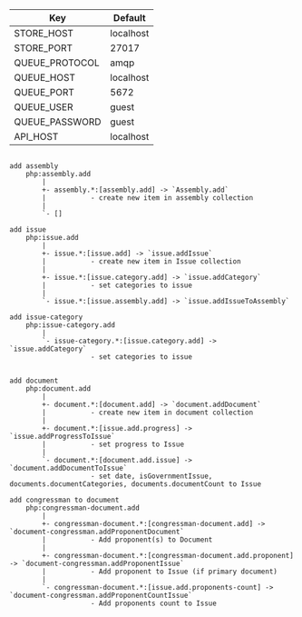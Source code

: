 

| Key               | Default       |
| ----------------- | ------------- |
| STORE_HOST        | localhost     |
| STORE_PORT        | 27017         |
| QUEUE_PROTOCOL    | amqp          |
| QUEUE_HOST        | localhost     |
| QUEUE_PORT        | 5672          |
| QUEUE_USER        | guest         |
| QUEUE_PASSWORD    | guest         |
| API_HOST          | localhost     |



```

add assembly
    php:assembly.add
        |
        +- assembly.*:[assembly.add] -> `Assembly.add`
        |           - create new item in assembly collection
        |
        `- []

add issue
    php:issue.add
        |
        +- issue.*:[issue.add] -> `issue.addIssue`
        |           - create new item in Issue collection
        |
        +- issue.*:[issue.category.add] -> `issue.addCategory`
        |           - set categories to issue
        |
        `- issue.*:[issue.assembly.add] -> `issue.addIssueToAssembly`
        
add issue-category
    php:issue-category.add
        |
        `- issue-category.*:[issue.category.add] -> `issue.addCategory`
                    - set categories to issue

        
add document
    php:document.add
        |
        +- document.*:[document.add] -> `document.addDocument`
        |           - create new item in document collection
        |
        +- document.*:[issue.add.progress] -> `issue.addProgressToIssue`
        |           - set progress to Issue
        |
        `- document.*:[document.add.issue] -> `document.addDocumentToIssue`
                    - set date, isGovernmentIssue, documents.documentCategories, documents.documentCount to Issue

add congressman to document
    php:congressman-document.add
        |
        +- congressman-document.*:[congressman-document.add] -> `document-congressman.addProponentDocument` 
        |           - Add proponent(s) to Document
        |
        +- congressman-document.*:[congressman-document.add.proponent] -> `document-congressman.addProponentIssue`
        |           - Add proponent to Issue (if primary document)
        |
        `- congressman-document.*:[issue.add.proponents-count] -> `document-congressman.addProponentCountIssue`
                    - Add proponents count to Issue

```
